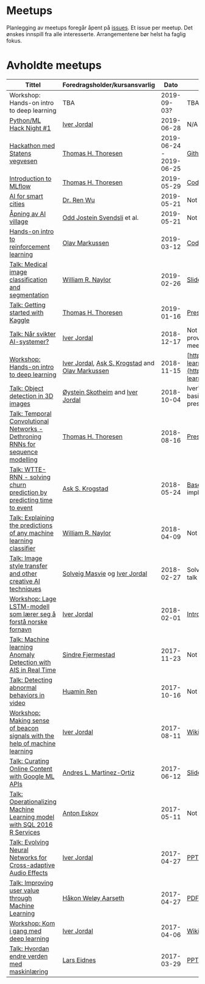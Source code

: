 # Meetups

Planlegging av meetups foregår åpent på [issues](../../issues). Et issue per meetup. Det ønskes innspill fra alle interesserte. Arrangementene bør helst ha faglig fokus.

# Avholdte meetups

| Tittel        | Foredragsholder/kursansvarlig      | Dato          | Slides/materiell |
| ------------- | ---------------------------------- | --------------| ---------------- |
| Workshop: Hands-on intro to deep learning | TBA | 2019-09-03? | TBA |
| [Python/ML Hack Night #1](https://www.meetup.com/Trondheim-Machine-Learning-Meetup/events/262310411/) | [Iver Jordal](https://github.com/iver56) | 2019-06-28 | N/A |
| [Hackathon med Statens vegvesen](https://www.meetup.com/Trondheim-Machine-Learning-Meetup/events/262502986/) | [Thomas H. Thoresen](https://github.com/thomasht86) | 2019-06-24 - 2019-06-25 | [Github repository](https://github.com/Fundator/NVDB-Hackathon) |
| [Introduction to MLflow](https://www.meetup.com/Trondheim-Machine-Learning-Meetup/events/260536769/) | [Thomas H. Thoresen](https://github.com/thomasht86) | 2019-05-29 | [Code](https://github.com/thomasht86/meetup-mlflow) |
| [AI for smart cities](https://www.meetup.com/Trondheim-Machine-Learning-Meetup/events/261112238/) | [Dr. Ren Wu](https://www.linkedin.com/in/ren-wu-944162/) | 2019-05-21 | Not published |
| [Åpning av AI village](https://www.meetup.com/Trondheim-Machine-Learning-Meetup/events/260536697/) | [Odd Jostein Svendsli](https://no.linkedin.com/in/ojsvendsli) et al. | 2019-05-21 | Not published |
| [Hands-on intro to reinforcement learning](https://www.meetup.com/Trondheim-Machine-Learning-Meetup/events/259262171/) | [Olav Markussen](https://github.com/olavbm) | 2019-03-12 | [Code](https://github.com/olavbm/deep-q-learning) |
| [Talk: Medical image classification and segmentation](https://www.meetup.com/Trondheim-Machine-Learning-Meetup/events/258320641/) | [William R. Naylor](https://www.linkedin.com/in/wrnaylor/) | 2019-02-26 | [Slides+Code](https://drive.google.com/open?id=1gFVNe6FvrRpr2tmbGFAX_DW67Nhjk9Fr) |
| [Talk: Getting started with Kaggle](https://www.meetup.com/Trondheim-Machine-Learning-Meetup/events/257108167/) | [Thomas H. Thoresen](https://github.com/thomasht86) | 2019-01-16 | [Presentation](https://docs.google.com/presentation/d/11c1EUagtQ33VBFKUmte86KKRNBXsMHvscLD2CC8kIdI/edit?usp=sharing) |
| [Talk: Når svikter AI-systemer?](https://www.meetup.com/Trondheim-Machine-Learning-Meetup/events/256568084/) | [Iver Jordal](https://github.com/iver56) | 2018-12-17 | Not published, but sources can be provided upon request (send a PM on meetup.com) |
| [Workshop: Hands-on intro to deep learning](https://www.meetup.com/Trondheim-Machine-Learning-Meetup/events/255551218/) | [Iver Jordal](https://github.com/iver56), [Ask S. Krogstad](https://github.com/askskro) and [Olav Markussen](https://github.com/olavbm) | 2018-11-15 | [https://github.com/AIAScience/deep-learning-intro](https://github.com/AIAScience/deep-learning-intro) |
| [Talk: Object detection in 3D images](https://www.meetup.com/Trondheim-Machine-Learning-Meetup/events/254440722/) | [Øystein Skotheim](https://www.linkedin.com/in/oskotheim/) and [Iver Jordal](https://github.com/iver56) | 2018-10-04 | Iver's presentation on object detection basics: [PPTX, 36 MB](https://github.com/trondheim-machine-learning-meetup/meetups/releases/download/2018-10-04/Object.detection.basics.pptx), Øystein's presentations: not published |
| [Talk: Temporal Convolutional Networks - Dethroning RNNs for sequence modelling](https://www.meetup.com/Trondheim-Machine-Learning-Meetup/events/252982155/) | [Thomas H. Thoresen](https://github.com/thomasht86) | 2018-08-16 | [Presentation](https://www.slideshare.net/ThomasHjeldeThoresen/temporal-convolutional-networks-dethroning-rnns-for-sequence-modelling) |
| [Talk: WTTE-RNN - solving churn prediction by predicting time to event](https://www.meetup.com/Trondheim-Machine-Learning-Meetup/events/250298421/) | [Ask S. Krogstad](https://github.com/askskro) | 2018-05-24 | [Based on this blog post](https://ragulpr.github.io/2016/12/22/WTTE-RNN-Hackless-churn-modeling/) and these implementations [1](https://github.com/ragulpr/wtte-rnn/), [2](https://github.com/ragulpr/wtte-rnn-examples), [3](https://github.com/daynebatten/keras-wtte-rnn) and [4](https://github.com/gm-spacagna/deep-ttf). |
| [Talk: Explaining the predictions of any machine learning classifier](https://www.meetup.com/Trondheim-Machine-Learning-Meetup/events/248434343/) | [William R. Naylor](https://www.linkedin.com/in/wrnaylor/) | 2018-04-09 | Not published |
| [Talk: Image style transfer and other creative AI techniques](https://www.meetup.com/Trondheim-Machine-Learning-Meetup/events/247584393/) | [Solveig Masvie](https://no.linkedin.com/in/solveigmasvie) og [Iver Jordal](https://github.com/iver56) | 2018-02-27 | Solveig's talk is not published. Iver's talk is available: [PPTX, 364 MB](https://github.com/trondheim-machine-learning-meetup/meetups/releases/download/2018-02-27/Creative.AI.pptx) |
| [Workshop: Lage LSTM-modell som lærer seg å forstå norske fornavn](https://www.meetup.com/Trondheim-Machine-Learning-Meetup/events/246929884/) | [Iver Jordal](https://github.com/iver56) | 2018-02-01 | [Intro presentation](slides/2017-02-01%20-%20LSTM%20Workshop%20introduction.pptx?raw=true), [Online tutorial](https://github.com/iver56/lstm-name-classifier/wiki) |
| [Talk: Machine learning Anomaly Detection with AIS in Real Time](https://www.meetup.com/Trondheim-Machine-Learning-Meetup/events/243950552/) | [Sindre Fjermestad](https://github.com/sindresf) | 2017-11-23 | Not published |
| [Talk: Detecting abnormal behaviors in video](https://www.meetup.com/Trondheim-Machine-Learning-Meetup/events/243804857/) | [Huamin Ren](https://dk.linkedin.com/in/huamin-ren-660b3020) | 2017-10-16 | Not published |
| [Workshop: Making sense of beacon signals with the help of machine learning](https://www.meetup.com/Trondheim-Machine-Learning-Meetup/events/242117392/) | [Iver Jordal](https://github.com/iver56) | 2017-08-11 | [Wiki](https://github.com/iver56/indoor-nav/wiki) |
| [Talk: Curating Online Content with Google ML APIs](https://www.meetup.com/Trondheim-Machine-Learning-Meetup/events/240367860/) | [Andres L. Martinez-Ortiz](https://github.com/almo) | 2017-06-12 | [Slideshare](https://www.slideshare.net/aleonar/curating-online-content-with-google-ml-api) |
| [Talk: Operationalizing Machine Learning model with SQL 2016 R Services](https://www.meetup.com/Trondheim-Machine-Learning-Meetup/events/239354791/) | [Anton Eskov](https://www.linkedin.com/in/anton-eskov-39b85543/) | 2017-05-11 | Not published |
| [Talk: Evolving Neural Networks for Cross-adaptive Audio Effects](https://www.meetup.com/Trondheim-Machine-Learning-Meetup/events/238931245/) | [Iver Jordal](https://github.com/iver56) | 2017-04-27 | [PPTX, 40 MB](http://iver56.github.io/cross-adaptive-audio/presentation.pptx) |
| [Talk: Improving user value through Machine Learning](https://www.meetup.com/Trondheim-Machine-Learning-Meetup/events/238931245/) | [Håkon Weløy Aarseth](https://www.meetup.com/Trondheim-Machine-Learning-Meetup/members/181974732/) | 2017-04-27 | [PDF, 2 MB](slides/2017-04-27%20-%20Improving%20user%20value%20through%20machine%20learning.pdf?raw=true) |
| [Workshop: Kom i gang med deep learning](https://www.meetup.com/Trondheim-Machine-Learning-Meetup/events/238379730/) | [Iver Jordal](https://github.com/iver56) | 2017-04-06 | [Wiki](https://github.com/iver56/image-regression/wiki) |
| [Talk: Hvordan endre verden med maskinlæring](https://github.com/trondheim-machine-learning-meetup/meetups/issues/2) | [Lars Eidnes](https://github.com/larspars) | 2017-03-29 | [PPTX, 2 MB](slides/2017-03-29%20-%20Hvordan%20endre%20verden%20med%20maskinl%C3%A6ring.pptx?raw=true) |
